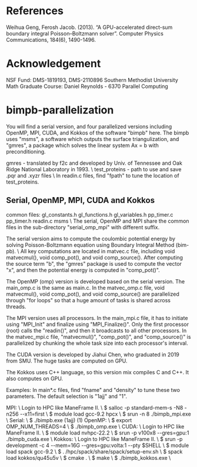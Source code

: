 # References
Weihua Geng, Ferosh Jacob. (2013). “A GPU-accelerated direct-sum boundary integral
Poisson–Boltzmann solver”. Computer Physics Communications, 184(6), 1490-1496.

# Acknowledgement
NSF Fund: DMS-1819193, DMS-2110896
Southern Methodist University Math Graduate Course: Daniel Reynolds - 6370 Parallel Computing

# bimpb-parallelization
You will find a serial version, and four parallelized versions including OpenMP, MPI, CUDA, and Kokkos of the software "bimpb" here. The bimpb uses "msms", a software which outputs the surface triangulization, and "gmres", a package which solves the linear system Ax = b with preconditioning.

gmres - translated by f2c and developed by Univ. of Tennessee and Oak Ridge National Laboratory in 1993. \\
test_proteins - path to use and save .pqr and .xyzr files \\
In readin.c files, find "fpath" to tune the location of test_proteins.

## Serial, OpenMP, MPI, CUDA and Kokkos
common files: gl_constants.h gl_functions.h gl_variables.h pp_timer.c pp_timer.h readin.c msms \\
The serial, OpenMP and MPI share the common files in the sub-directory "serial_omp_mpi" with different suffix.

The serial version aims to compute the coulombic potential energy by solving Poisson-Boltzmann equation using Boundary Integral Method (bim-pb). \\
All key computations are located in matvec.c file, including void matvecmul(), void comp_pot(), and void comp_source(). After computing the source term "b", the "gmres" package is used to compute the vector "x", and then the potential energy is computed in "comp_pot()".

The OpenMP (omp) version is developed based on the serial version. The main_omp.c is the same as main.c. In the matvec_omp.c file, void matvecmul(), void comp_pot(), and void comp_source() are parallelized through "for loops" so that a huge amount of tasks is shared across threads. 

The MPI version uses all processors. In the main_mpi.c file, it has to initiate using "MPI_Init" and finalize using "MPI_Finalize()". Only the first processor (root) calls the "readin()", and then it broadcasts to all other processors. In the matvec_mpi.c file, "matvecmul()", "comp_pot()", and "comp_source()" is parallelized by chunking the whole task size into each processor's interval. 

The CUDA version is developed by Jiahui Chen, who graduated in 2019 from SMU. The huge tasks are computed on GPU. 

The Kokkos uses C++ language, so this version mix compiles C and C++. It also computes on GPU. 

Examples:
In main*.c files, find "fname" and "density" to tune these two parameters. The default selection is "1ajj" and "1".

MPI: \\
Login to HPC like ManeFrame II. \\
$ salloc -p standard-mem-s -N8 -n256 --x11=first \\
$ module load gcc-9.2 hpcx \\
$ srun -n 8 ./bimpb_mpi.exe \\
Serial: \\
$ ./bimpb.exe (1ajj) (1)
OpenMP: \\
$ export OMP_NUM_THREADS=4 \\
$ ./bimpb_omp.exe \\
CUDA:  \\
Login to HPC like ManeFrame II.  \\
$ module load nvhpc-22.2  \\
$ srun -p v100x8 --gres=gpu:1 ./bimpb_cuda.exe  \\
Kokkos:  \\
Login to HPC like ManeFrame II.  \\
$ srun -p development -c 4 --mem=16G --gres=gpu:volta:1 --pty $SHELL \\
$ module load spack gcc-9.2 \\
$ . /hpc/spack/share/spack/setup-env.sh \\
$ spack load kokkos/qu45u5v \\
$ cmake . \\
$ make \\
$ ./bimpb_kokkos.exe \\

